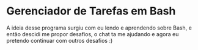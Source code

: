 # Gerenciador de Tarefas em Bash
A ideia desse programa surgiu com eu lendo e aprendendo sobre Bash, e então descidi me propor desafios, o chat ta me ajudando e agora eu pretendo continuar com outros desafios :)

